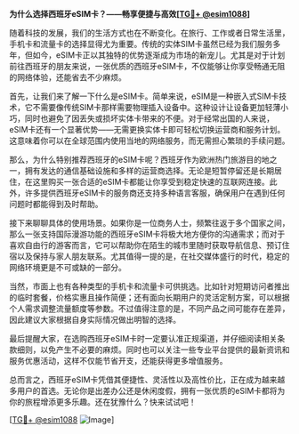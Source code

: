 **为什么选择西班牙eSIM卡？——畅享便捷与高效[[TG💪+ @esim1088](https://t.me/s/esim1088)]**

随着科技的发展，我们的生活方式也在不断变化。在旅行、工作或者日常生活里，手机卡和流量卡的选择显得尤为重要。传统的实体SIM卡虽然已经为我们服务多年，但如今，eSIM卡正以其独特的优势逐渐成为市场的新宠儿。尤其是对于计划前往西班牙的朋友来说，一张优质的西班牙eSIM卡，不仅能够让你享受畅通无阻的网络体验，还能省去不少麻烦。

首先，让我们来了解一下什么是eSIM卡。简单来说，eSIM是一种嵌入式SIM卡技术，它不需要像传统SIM卡那样需要物理插入设备中。这种设计让设备更加轻薄小巧，同时也避免了因丢失或损坏实体卡带来的不便。对于经常出国的人来说，eSIM卡还有一个显著优势——无需更换实体卡即可轻松切换运营商和服务计划。这意味着你可以在全球范围内使用当地的网络服务，而无需担心繁琐的手续问题。

那么，为什么特别推荐西班牙的eSIM卡呢？西班牙作为欧洲热门旅游目的地之一，拥有发达的通信基础设施和多样的运营商选择。无论是短暂停留还是长期居住，在这里购买一张合适的eSIM卡都能让你享受到稳定快速的互联网连接。此外，许多提供西班牙eSIM卡的服务商还支持多种语言客服，确保用户在遇到任何问题时都能得到及时帮助。

接下来聊聊具体的使用场景。如果你是一位商务人士，频繁往返于多个国家之间，那么一张支持国际漫游功能的西班牙eSIM卡将极大地方便你的沟通需求；而对于喜欢自由行的游客而言，它可以帮助你在陌生的城市里随时获取导航信息、预订住宿以及保持与家人朋友联系。尤其值得一提的是，在社交媒体盛行的时代，稳定的网络环境更是不可或缺的一部分。

当然，市面上也有各种类型的手机卡和流量卡可供挑选。比如针对短期访问者推出的临时套餐，价格实惠且操作简便；还有面向长期用户的灵活定制方案，可以根据个人需求调整流量额度等参数。不过值得注意的是，不同产品之间可能存在差异，因此建议大家根据自身实际情况做出明智的选择。

最后提醒大家，在选购西班牙eSIM卡时一定要认准正规渠道，并仔细阅读相关条款细则，以免产生不必要的麻烦。同时也可以关注一些专业平台提供的最新资讯和服务优惠活动，这样不仅能节省开支，还能获得更多增值服务。

总而言之，西班牙eSIM卡凭借其便捷性、灵活性以及高性价比，正在成为越来越多用户的首选。无论你是出差办公还是休闲度假，拥有一张优质的eSIM卡都将为你的旅程增添更多乐趣。还在犹豫什么？快来试试吧！

[[TG💪+ @esim1088](https://t.me/s/esim1088) ![Image](https://i.postimg.cc/4NQfJmqS/Snipaste-2025-05-13-00-14-12.png)]